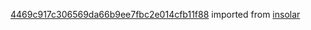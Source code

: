 [4469c917c306569da66b9ee7fbc2e014cfb11f88](https://github.com/insolar/insolar/commit/4469c917c306569da66b9ee7fbc2e014cfb11f88) imported from [insolar](https://github.com/insolar/insolar)
